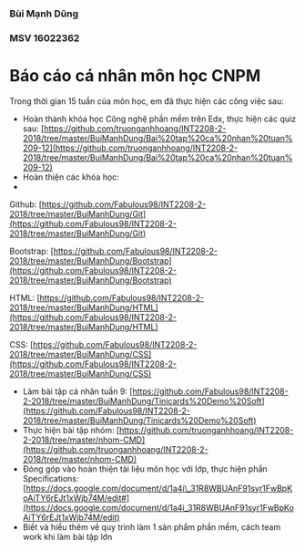 ### **Bùi Mạnh Dũng**

### **MSV 16022362**

#
# Báo cáo cá nhân môn học CNPM

Trong thời gian 15 tuần của môn học, em đã thực hiện các công việc sau:

- Hoàn thành khóa học Công nghệ phần mềm trên Edx, thực hiện các quiz sau:
 [https://github.com/truonganhhoang/INT2208-2-2018/tree/master/BuiManhDung/Bai%20tap%20ca%20nhan%20tuan%209-12](https://github.com/truonganhhoang/INT2208-2-2018/tree/master/BuiManhDung/Bai%20tap%20ca%20nhan%20tuan%209-12)
- Hoàn thiện các khóa học:
- 
Github: [https://github.com/Fabulous98/INT2208-2-2018/tree/master/BuiManhDung/Git](https://github.com/Fabulous98/INT2208-2-2018/tree/master/BuiManhDung/Git)

Bootstrap:  [https://github.com/Fabulous98/INT2208-2-2018/tree/master/BuiManhDung/Bootstrap](https://github.com/Fabulous98/INT2208-2-2018/tree/master/BuiManhDung/Bootstrap)

HTML:  [https://github.com/Fabulous98/INT2208-2-2018/tree/master/BuiManhDung/HTML](https://github.com/Fabulous98/INT2208-2-2018/tree/master/BuiManhDung/HTML)

CSS:  [https://github.com/Fabulous98/INT2208-2-2018/tree/master/BuiManhDung/CSS](https://github.com/Fabulous98/INT2208-2-2018/tree/master/BuiManhDung/CSS)

- Làm bài tập cá nhân tuần 9:
 [https://github.com/Fabulous98/INT2208-2-2018/tree/master/BuiManhDung/Tinicards%20Demo%20Soft](https://github.com/Fabulous98/INT2208-2-2018/tree/master/BuiManhDung/Tinicards%20Demo%20Soft)
- Thực hiện bài tập nhóm:
 [https://github.com/truonganhhoang/INT2208-2-2018/tree/master/nhom-CMD](https://github.com/truonganhhoang/INT2208-2-2018/tree/master/nhom-CMD)
- Đóng góp vào hoàn thiện tài liệu môn học với lớp, thực hiện phần Specifications:
 [https://docs.google.com/document/d/1a4i\_31R8WBUAnF91syr1FwBpKoAiTY6rEJt1xWjb74M/edit#](https://docs.google.com/document/d/1a4i_31R8WBUAnF91syr1FwBpKoAiTY6rEJt1xWjb74M/edit)
- Biết và hiểu thêm về quy trình làm 1 sản phẩm phần mềm, cách team work khi làm bài tập lớn